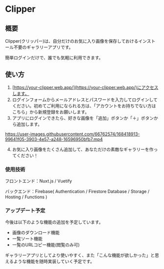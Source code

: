# Clipper

## 概要

Clipper(クリッパー)は、自分だけのお気に入り画像を保存しておけるインストール不要のギャラリーアプリです。

簡単ログインだけで、誰でも気軽に利用できます。


## 使い方

1. [https://your-clipper.web.app/](https://your-clipper.web.app/)にアクセスします。
2. ログインフォームからメールアドレスとパスワードを入力してログインしてください。初めてご利用になられる方は、「アカウントをお持ちでない方はこちら」から新規登録をお願いします。
3. アプリにログインできたら、好きな画像を「追加」ボタンか「＋」ボタンから追加します。

https://user-images.githubusercontent.com/66762574/168418913-99641f05-3903-4e57-a248-16596950bfb7.mp4

4. お気に入り画像をたくさん追加して、あなただけの素敵なギャラリーを作ってください！


### 使用技術

フロントエンド：Nuxt.js / Vuetify

バックエンド：Firebase( Authentication / Firestore Database / Storage / Hosting / Functions )


### アップデート予定

今後は以下のような機能の追加を予定しています。

- 画像のダウンロード機能
- 一覧ソート機能
- 一覧のURLコピー機能(閲覧のみ可)

ギャラリーアプリとしてより使いやすく、また「こんな機能が欲しかった」と思えるような機能を随時実装していく予定です。
